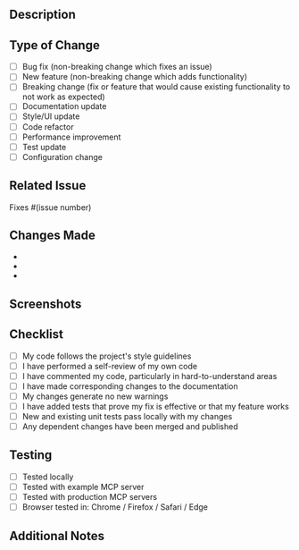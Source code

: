 ## Description
<!-- Provide a brief description of the changes in this PR -->

## Type of Change
<!-- Mark the relevant option with an "x" -->

- [ ] Bug fix (non-breaking change which fixes an issue)
- [ ] New feature (non-breaking change which adds functionality)
- [ ] Breaking change (fix or feature that would cause existing functionality to not work as expected)
- [ ] Documentation update
- [ ] Style/UI update
- [ ] Code refactor
- [ ] Performance improvement
- [ ] Test update
- [ ] Configuration change

## Related Issue
<!-- Link to the issue this PR addresses -->
Fixes #(issue number)

## Changes Made
<!-- List the specific changes made in this PR -->

- 
- 
- 

## Screenshots
<!-- If applicable, add screenshots to help explain your changes -->

## Checklist
<!-- Mark completed items with an "x" -->

- [ ] My code follows the project's style guidelines
- [ ] I have performed a self-review of my own code
- [ ] I have commented my code, particularly in hard-to-understand areas
- [ ] I have made corresponding changes to the documentation
- [ ] My changes generate no new warnings
- [ ] I have added tests that prove my fix is effective or that my feature works
- [ ] New and existing unit tests pass locally with my changes
- [ ] Any dependent changes have been merged and published

## Testing
<!-- Describe the tests you ran to verify your changes -->

- [ ] Tested locally
- [ ] Tested with example MCP server
- [ ] Tested with production MCP servers
- [ ] Browser tested in: Chrome / Firefox / Safari / Edge

## Additional Notes
<!-- Add any additional notes or context about the PR here -->